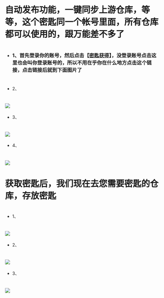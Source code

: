# 自动发布功能，一键同步上游仓库，等等，这个密匙同一个帐号里面，所有仓库都可以使用的，跟万能差不多了
#
- ### 1、首先登录你的账号，然后点击【[密匙获得](https://github.com/settings/tokens)】，没登录账号点击这里也会叫你登录账号的，所以不用在乎你在什么地方点击这个链接，点击链接后就到下面图片了
#
- 2、
# <img src="https://github.com/danshui-git/shuoming/blob/master/doc/jm1.png" />
- 3、
# <img src="https://github.com/danshui-git/shuoming/blob/master/doc/jm21.png" />
- 4、
# <img src="https://github.com/danshui-git/shuoming/blob/master/doc/jm3.png" />
#
 # 获取密匙后，我们现在去您需要密匙的仓库，存放密匙
#
- 1、
# <img src="https://github.com/danshui-git/shuoming/blob/master/doc/jm4+.png" />
- 2、
# <img src="https://github.com/danshui-git/shuoming/blob/master/doc/jm15.png" />
- 3、
# <img src="https://github.com/danshui-git/shuoming/blob/master/doc/jm6.png" />

